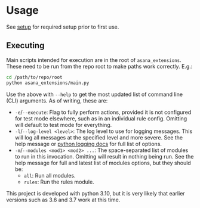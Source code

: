 # Usage

See [setup](setup.md) for required setup prior to first use.


## Executing
Main scripts intended for execution are in the root of `asana_extensions`.
These need to be run from the repo root to make paths work correctly.  E.g.:
```bash
cd /path/to/repo/root
python asana_extensions/main.py
```

Use the above with `--help` to get the most updated list of command line (CLI)
arguments.  As of writing, these are:

- `-e`/`--execute`: Flag to fully perform actions, provided it is not configured
      for test mode elsewhere, such as in an individual rule config.  Omitting
      will default to test mode for everything.
- `-l`/`--log-level <level>`: The log level to use for logging messages.  This
      will log all messages at the specified level and more severe.  See the
      help message or
      [python logging docs](https://docs.python.org/3/library/logging.html#logging-levels)
      for full list of options.
- `-m`/`--modules <mod1> <mod2> ...`: The space-separated list of modules to run
      in this invocation.  Omitting will result in nothing being run.  See the
      help message for full and latest list of modules options, but they should
      be:
  - `all`: Run all modules.
  - `rules`: Run the rules module.


This project is developed with python 3.10, but it is very likely that earlier
versions such as 3.6 and 3.7 work at this time.
